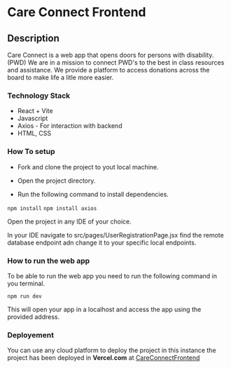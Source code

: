 <!-- 
### Explanation:

- **Headings (`#` for large titles, `##` for smaller headings):** Markdown headings provide a clear structure.
- **Code blocks (````bash`):** Used for commands that the user should run, such as installing dependencies and running the app.
- **Lists (`-` or `*`):** Used to describe features, prerequisites, installation steps, etc.
- **Links (`[text](url)`):** For referencing external documents or resources, such as a License file or repository.
- **Bold Text (`**text**`):** Used for important terms or labels.

This format follows the common structure of a README file and should be easy to modify for your specific project details. -->

# Care Connect Frontend

## Description 

Care Connect is a web app that opens doors for persons with disability.(PWD) We are in a mission to connect PWD's to the best in class resources and assistance. We provide a platform to access donations across the board to make life a litle more easier.

### Technology Stack

- React + Vite
- Javascript
- Axios - For interaction with backend
- HTML, CSS

### How To setup

* Fork and clone the project to yout local machine.

* Open the project directory.

* Run the following command to install dependencies.

````npm install````
````npm install axios````

Open the project in any IDE of your choice.

In your IDE navigate to src/pages/UserRegistrationPage.jsx find the remote database endpoint adn change it to your specific local endpoints.

### How to run the web app

To be able to run the web app you need to run the following command in you terminal.

````npm run dev````

This will open your app in a localhost and access the app using the provided address.

### Deployement

You can use any cloud platform to deploy the project in this instance the project has been deployed in **Vercel.com** at [CareConnectFrontend](https://phase-3-project-frontend-nine.vercel.app/)
